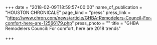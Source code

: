 +++
date = "2018-02-09T18:59:57+00:00"
name_of_publication = "HOUSTON CHRONICALE"
page_kind = "press"
press_link = "https://www.chron.com/news/article/GHBA-Remodelers-Council-For-comfort-here-are-12566179.php"
press_photo = ""
title = "GHBA Remodelers Council: For comfort, here are 2018 trends"

+++